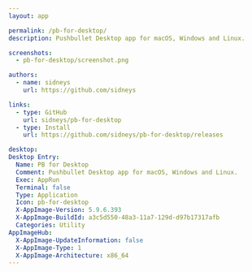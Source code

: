 ```yaml
---
layout: app

permalink: /pb-for-desktop/
description: Pushbullet Desktop app for macOS, Windows and Linux.

screenshots:
  - pb-for-desktop/screenshot.png

authors:
  - name: sidneys
    url: https://github.com/sidneys

links:
  - type: GitHub
    url: sidneys/pb-for-desktop
  - type: Install
    url: https://github.com/sidneys/pb-for-desktop/releases

desktop:
Desktop Entry:
  Name: PB for Desktop
  Comment: Pushbullet Desktop app for macOS, Windows and Linux.
  Exec: AppRun
  Terminal: false
  Type: Application
  Icon: pb-for-desktop
  X-AppImage-Version: 5.9.6.393
  X-AppImage-BuildId: a3c5d550-48a3-11a7-129d-d97b17317afb
  Categories: Utility
AppImageHub:
  X-AppImage-UpdateInformation: false
  X-AppImage-Type: 1
  X-AppImage-Architecture: x86_64
---
```

